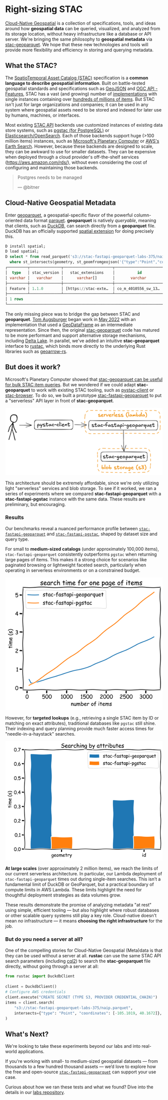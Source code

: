 # Right-sizing STAC

[Cloud-Native Geospatial](https://guide.cloudnativegeo.org/) is a collection of specifications, tools, and ideas around how **geospatial data** can be queried, visualized, and analyzed from its storage location, without heavy infrastructure like a database or API server.
We're bringing the same philosophy to **geospatial metadata** via [stac-geoparquet](https://github.com/stac-utils/stac-geoparquet/blob/main/spec/stac-geoparquet-spec.md).
We hope that these new technologies and tools will provide more flexibility and efficiency in storing and querying metadata.

## What the STAC?

The [SpatioTemporal Asset Catalog (STAC)](https://stacspec.org) specification is a **common language to describe geospatial information**.
Built on battle-tested geospatial standards and specifications such as [GeoJSON](https://geojson.org/) and [OGC API - Features](https://ogcapi.ogc.org/features/), STAC has a vast (and growing) number of [implementations](https://stacindex.org/catalogs) with single instances containing over [hundreds of millions of items](https://developers.planet.com/blog/2022/Aug/31/state-of-stac/).
But STAC isn't just for large organizations and companies; it can be used in any system where geospatial assets need to be stored and indexed for later use by humans, machines, or interfaces.

Most existing [STAC API](https://github.com/radiantearth/stac-api-spec) backends use customized instances of existing data store systems, such as [pgstac (for PostgreSQL)](https://github.com/stac-utils/pgstac) or [Elasticsearch/OpenSearch](https://github.com/stac-utils/stac-fastapi-elasticsearch-opensearch).
Each of those backends support huge (>100 million items) instances, such as [Microsoft's Planetary Computer](https://planetarycomputer.microsoft.com/) or [AWS's Earth Search](https://earth-search.aws.element84.com/v1).
However, because these backends are designed to scale, they can be awkward to use for smaller datasets.
They can be expensive when deployed through a cloud provider's off-the-shelf services (<https://aws.amazon.com/rds/>), without even considering the cost of configuring and maintaining those backends.

> Postgres needs to be managed
>
> — @bitner

## Cloud-Native Geospatial Metadata

Enter [geoparquet](https://geoparquet.org/), a geospatial-specific flavor of the powerful column-oriented data format [parquet](https://parquet.apache.org/).
**geoparquet** is natively _queryable_, meaning that clients, such as [DuckDB](https://duckdb.org/), can search directly from a **geoparquet** file.
DuckDB has an officially supported [spatial extension](https://duckdb.org/docs/stable/extensions/spatial/overview.html) for doing precisely this.

```sql
D install spatial;
D load spatial;
D select * from read_parquet('s3://stac-fastapi-geoparquet-labs-375/naip.parquet')
  where st_intersects(geometry, st_geomfromgeojson('{"type":"Point","coordinates":[-105.1019,40.1672]}'));
┌─────────┬──────────────┬──────────────────────┬──────────────────────┬───────────────┬───┬───────────┬──────────────────────┬───────────┬──────────────────────┬──────────────────────┬──────────────────────┐
│  type   │ stac_version │   stac_extensions    │          id          │  proj:shape   │ … │ naip:year │      proj:bbox       │ proj:epsg │      providers       │         bbox         │       geometry       │
│ varchar │   varchar    │      varchar[]       │       varchar        │    int64[]    │   │  varchar  │       double[]       │   int64   │ struct(url varchar…  │ struct(xmin double…  │       geometry       │
├─────────┼──────────────┼──────────────────────┼──────────────────────┼───────────────┼───┼───────────┼──────────────────────┼───────────┼──────────────────────┼──────────────────────┼──────────────────────┤
│ Feature │ 1.1.0        │ [https://stac-exte…  │ co_m_4010556_sw_13…  │ [12240, 9550] │ … │ 2021      │ [489150.0, 4441434…  │   26913   │ [{'url': https://w…  │ {'xmin': -105.1274…  │ POLYGON ((-105.060…  │
├─────────┴──────────────┴──────────────────────┴──────────────────────┴───────────────┴───┴───────────┴──────────────────────┴───────────┴──────────────────────┴──────────────────────┴──────────────────────┤
│ 1 rows                                                                                                                                                                                 19 columns (11 shown) │
└──────────────────────────────────────────────────────────────────────────────────────────────────────────────────────────────────────────────────────────────────────────────────────────────────────────────┘
```

The only missing piece was to bridge the gap between STAC and **geoparquet**.
[Tom Augsburger](https://github.com/TomAugspurger) began work in [May 2022](https://github.com/stac-utils/stac-geoparquet/commit/8b39b72a5694ea08ec9aaeea37d53bf589969787) with an implementation that used a [GeoDataFrame](https://geopandas.org/en/stable/docs/reference/api/geopandas.GeoDataFrame.html) as an intermediate representation.
Since then, the original [stac-geoparquet](https://github.com/stac-utils/stac-geoparquet) code has matured to be more performant and support alternative storage mechanisms, including [Delta Lake](https://delta.io/).
In parallel, we've added an intuitive **stac-geoparquet** interface to [rustac](https://github.com/stac-utils/rustac-py), which binds more directly to the underlying Rust libraries such as [geoarrow-rs](https://github.com/geoarrow/geoarrow-rs/).

## But does it work?

Microsoft's Planetary Computer showed that [stac-geoparquet can be useful for bulk STAC item queries](https://planetarycomputer.microsoft.com/docs/quickstarts/stac-geoparquet/).
But we wondered if we could adapt **stac-geoparquet** to work with existing STAC tooling, such as [pystac-client](https://pystac-client.readthedocs.io/) or [stac-browser](https://radiantearth.github.io/stac-browser).
To do so, we built a prototype [stac-fastapi-geoparquet](https://github.com/stac-utils/stac-fastapi-geoparquet/) to put a "serverless" API layer in front of **stac-geoparquet**.

![stac-fastapi-geoparquet architecture](./img/stac-fastapi-geoparquet-architecture.excalidraw.png)

This architecture should be extremely affordable, since we're only utilizing light "serverless" services and blob storage.
To see if it worked, we ran a series of experiments where we compared **stac-fastapi-geoparquet** with a **stac-fastapi-pgstac** instance with the same data.
These results are preliminary, but encouraging.

### Results

Our benchmarks reveal a nuanced performance profile between [`stac-fastapi-geoparquet`](https://github.com/stac-utils/stac-fastapi-geoparquet) and [`stac-fastapi-pgstac`](https://github.com/stac-utils/stac-fastapi-pgstac), shaped by dataset size and query type.

For small to **medium-sized catalogs** (under approximately 100,000 items), `stac-fastapi-geoparquet` consistently outperforms `pgstac` when returning large pages of items. This makes it a strong choice for scenarios like paginated browsing or lightweight faceted search, particularly when operating in serverless environments or on a constrained budget.

![paging speed](./img/search-page-speed.png)

However, for **targeted lookups** (e.g., retrieving a single STAC item by ID or matching on exact attributes), traditional databases like `pgstac` still shine. Their indexing and query planning provide much faster access times for "needle-in-a-haystack" searches.

![search by attributes](./img/searc-by-attributes.png)

**At large scales** (over approximately 2 million items), we reach the limits of our current serverless architecture. In particular, our Lambda deployment of `stac-fastapi-geoparquet` times out during single-item searches. This isn’t a fundamental limit of DuckDB or GeoParquet, but a practical boundary of compute limits in AWS Lambda. These limits highlight the need for thoughtful deployment strategies as data volumes grow.

These results demonstrate the promise of analyzing metadata "at rest" using simple, efficient tooling — but also highlight where robust databases or other scalable query systems still play a key role.
Cloud-native doesn't mean _no_ infrastructure — it means **choosing the right infrastructure** for the job.

### But do you need a server at all?

One of the compelling stories for Cloud-Native Geospatial (Meta)data is that they can be used without a server at all.
**rustac** can use the same STAC API search parameters (including [cql2](https://developmentseed.org/cql2-rs/)) to search the **stac-geoparquet** file directly, without going through a server at all:

```python
from rustac import DuckdbClient

client = DuckdbClient()
# Configure AWS credentials
client.execute("CREATE SECRET (TYPE S3, PROVIDER CREDENTIAL_CHAIN)")
items = client.search(
    "s3://stac-fastapi-geoparquet-labs-375/naip.parquet",
    intersects={"type": "Point", "coordinates": [-105.1019, 40.1672]},
)
```

## What's Next?

We're looking to take these experiments beyond our labs and into real-world applications.

If you're working with small- to medium-sized geospatial datasets — from thousands to a few hundred thousand assets — we’d love to explore how the free and open-source [`stac-fastapi-geoparquet`](https://github.com/stac-utils/stac-fastapi-geoparquet) can support your use case.

Curious about how we ran these tests and what we found? Dive into the details in our [labs repository](https://github.com/developmentseed/labs-375-stac-geoparquet-backend/).
